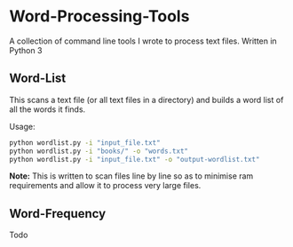 # Word-Processing-Tools
A collection of command line tools I wrote to process text files. Written in Python 3

## Word-List
This scans a text file (or all text files in a directory) and builds a word list of all the words it finds.

Usage:

```bash
python wordlist.py -i "input_file.txt"
python wordlist.py -i "books/" -o "words.txt"
python wordlist.py -i "input_file.txt" -o "output-wordlist.txt"
```

**Note:** This is written to scan files line by line so as to minimise ram requirements and allow it to process very large files.

## Word-Frequency

Todo
